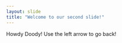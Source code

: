 ```yaml
---
layout: slide
title: "Welcome to our second slide!"
---
```

Howdy Doody!
Use the left arrow to go back!
